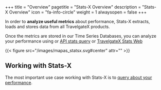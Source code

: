+++
title = "Overview"
pagetitle = "Stats-X Overview"
description = "Stats-X Overview"
icon = "fa-info-circle"
weight = 1
alwaysopen = false
+++

In order to **analyze useful metrics** about performance, Stats-X extracts, loads and stores data from all TravelgateX products.

Once the metrics are stored in our Time Series Databases, you can analyze your performance using or [API stats query](https://api.travelgatex.com/) or [TravelgateX Stats Web](https://www.travelgatex.com/stats/)

{{< figure src="/images/mapas_statsx.svg#center" attr="" >}}


## Working with Stats-X

The most important use case working with Stats-X is to [query about your performance](/stats-x/howtos/howto-query-stats.md). 
